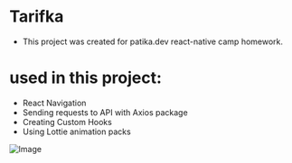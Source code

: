 # Tarifka

- This project was created for patika.dev react-native camp homework.

# used in this project:
- React Navigation
- Sending requests to API with Axios package
- Creating Custom Hooks
- Using Lottie animation packs

![Image]("C:\Users\ozlemm\Desktop\ReactNativeProjects\Screenshots\Tarifka")